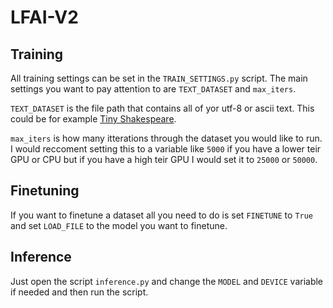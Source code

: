 # LFAI-V2

## Training

All training settings can be set in the `TRAIN_SETTINGS.py` script.
The main settings you want to pay attention to are `TEXT_DATASET` and `max_iters`.

`TEXT_DATASET` is the file path that contains all of yor utf-8 or ascii text. This could be for example [Tiny Shakespeare](https://raw.githubusercontent.com/karpathy/char-rnn/master/data/tinyshakespeare/input.txt).

`max_iters` is how many itterations through the dataset you would like to run. I would reccoment setting this to a variable like `5000` if you have a lower teir GPU or CPU but if you have a high teir GPU I would set it to `25000` or `50000`.

## Finetuning

If you want to finetune a dataset all you need to do is set `FINETUNE` to `True` and set `LOAD_FILE` to the model you want to finetune.

## Inference

Just open the script `inference.py` and change the `MODEL` and `DEVICE` variable if needed and then run the script.
